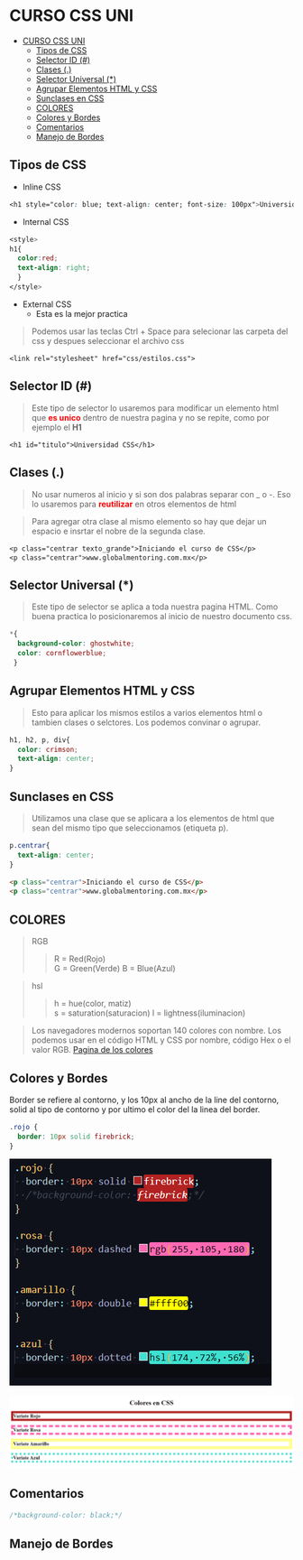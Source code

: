 # CURSO CSS UNI

- [CURSO CSS UNI](#curso-css-uni)
  - [Tipos de CSS](#tipos-de-css)
  - [Selector ID (#)](#selector-id-)
  - [Clases (.)](#clases-)
  - [Selector Universal (\*)](#selector-universal-)
  - [Agrupar Elementos HTML y CSS](#agrupar-elementos-html-y-css)
  - [Sunclases en CSS](#sunclases-en-css)
  - [COLORES](#colores)
  - [Colores y Bordes](#colores-y-bordes)
  - [Comentarios](#comentarios)
  - [Manejo de Bordes](#manejo-de-bordes)

## Tipos de CSS

- Inline CSS

``` css
<h1 style="color: blue; text-align: center; font-size: 100px">Universidad CSS</h1>
```

- Internal CSS

``` css
<style>
h1{
  color:red;
  text-align: right;
  }
</style>
```

- External CSS
  - Esta es la mejor practica

> Podemos usar las teclas Ctrl + Space para selecionar las carpeta del css y despues seleccionar el archivo css

```
<link rel="stylesheet" href="css/estilos.css">
```

## Selector ID (#)

> Este tipo de selector lo usaremos para modificar un elemento html que <span style="color:red">**es unico**</span> dentro de nuestra pagina y no se repite, como por ejemplo el **H1**

```
<h1 id="titulo">Universidad CSS</h1>
```

## Clases (.)

> No usar numeros al inicio y si son dos palabras separar con \_ o -. Eso lo usaremos para <span style="color:red">**reutilizar**</span> en otros elementos de html

> Para agregar otra clase al mismo elemento so hay que dejar un espacio e insrtar el nobre de la segunda clase.

```
<p class="centrar texto_grande">Iniciando el curso de CSS</p>
<p class="centrar">www.globalmentoring.com.mx</p>
```

## Selector Universal (\*)

> Este tipo de selector se aplica a toda nuestra pagina HTML. Como buena practica lo posicionaremos al inicio de nuestro documento css.

``` css
*{
  background-color: ghostwhite;
  color: cornflowerblue;
 }
```

## Agrupar Elementos HTML y CSS

> Esto para aplicar los mismos estilos a varios elementos html o tambien clases o selctores. Los podemos convinar o agrupar.

``` css
h1, h2, p, div{
  color: crimson;
  text-align: center;
}
```

## Sunclases en CSS

> Utilizamos una clase que se aplicara a los elementos de html que sean del mismo tipo que seleccionamos (etiqueta p).

``` css
p.centrar{
  text-align: center;
}
```

``` html
<p class="centrar">Iniciando el curso de CSS</p>
<p class="centrar">www.globalmentoring.com.mx</p>
```

## COLORES

> RGB
> > R = Red(Rojo)  
> > G = Green(Verde)
> > B = Blue(Azul)


> hsl
> > h = hue(color, matiz)  
> > s = saturation(saturacion)
> > l = lightness(iluminacion)

> Los navegadores modernos soportan 140 colores con nombre. Los podemos usar en el código HTML y CSS por nombre, código Hex o el valor RGB.
> [Pagina de los colores](https://htmlcolorcodes.com/es/nombres-de-los-colores/)

## Colores y Bordes

Border se refiere al contorno, y los 10px al ancho de la line del contorno, solid al tipo de contorno y por ultimo el color del la linea del border.


``` css
.rojo {
  border: 10px solid firebrick;
}
```

![Border](img/borderColorCss.png)

![Border](img/borderNavegador.png)


## Comentarios

``` css
/*background-color: black;*/
```

## Manejo de Bordes

